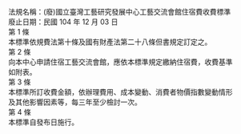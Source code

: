 法規名稱：(廢)國立臺灣工藝研究發展中心工藝交流會館住宿費收費標準  
廢止日期：民國 104 年 12 月 03 日  
第 1 條  
本標準依規費法第十條及國有財產法第二十八條但書規定訂定之。  
第 2 條  
向本中心申請住宿工藝交流會館，應依本標準規定繳納住宿費，收費基準  
如附表。  
第 3 條  
本標準所訂收費金額，依辦理費用、成本變動、消費者物價指數變動情形  
及其他影響因素等，每三年至少檢討一次。  
第 4 條  
本標準自發布日施行。  



